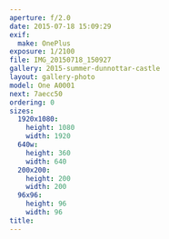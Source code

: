 ```yaml
---
aperture: f/2.0
date: 2015-07-18 15:09:29
exif:
  make: OnePlus
exposure: 1/2100
file: IMG_20150718_150927
gallery: 2015-summer-dunnottar-castle
layout: gallery-photo
model: One A0001
next: 7aecc50
ordering: 0
sizes:
  1920x1080:
    height: 1080
    width: 1920
  640w:
    height: 360
    width: 640
  200x200:
    height: 200
    width: 200
  96x96:
    height: 96
    width: 96
title: 
---
```


